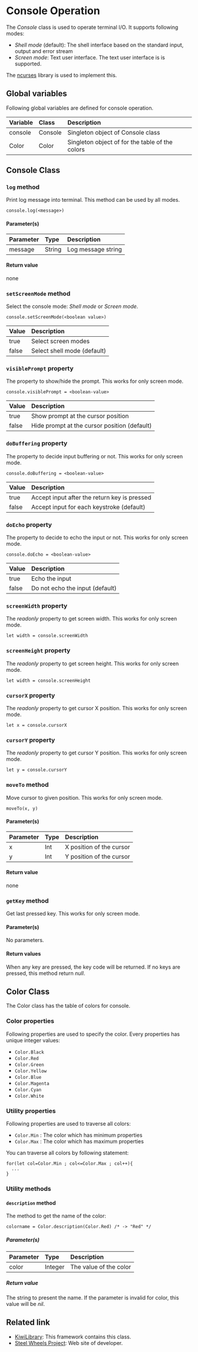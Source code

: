 # Console Operation
The *Console* class is used to operate terminal I/O.
It supports following modes:
* *Shell mode* (default): The shell interface based on the standard input, output and error stream
* *Screen mode*: Text user interface. The text user interface is is supported.

The  [ncurses](https://developer.apple.com/legacy/library/documentation/Darwin/Reference/ManPages/man3/ncurses.3x.html) library is used to implement this.

## Global variables
Following global variables are defined for console operation.

|Variable   |Class    | Description                     |
|:---       |:---     |:---                             |
|console    |Console  |Singleton object of Console class  |
|Color      |Color    |Singleton object of for the table of the colors              |

## Console Class

### `log` method
Print log message into terminal. This method can be used by all modes.
````
console.log(<message>)
````
#### Parameter(s)
|Parameter    |Type   |Description                    |
|:---         |:---   |:---                           |
|message      |String |Log message string             |

#### Return value
none

### `setScreenMode` method
Select the console mode: *Shell mode* or *Screen mode*.
````
console.setScreenMode(<boolean value>)
````
|Value     |Description                    |
|:---      |:---                           |
|true      |Select screen modes            |
|false     |Select shell mode (default)    |

### `visiblePrompt` property
The property to show/hide the prompt.
This works for only screen mode.
````
console.visiblePrompt = <boolean-value>
````
|Value     |Description                           |  
|:---      |:---                                  |
|true      |Show prompt at the cursor position    |
|false     |Hide prompt at the cursor position (default)   |

### `doBuffering` property
The property to decide input buffering or not.
This works for only screen mode.
````
console.doBuffering = <boolean-value>
````
|Value     |Description                           |  
|:---      |:---                                  |
|true      |Accept input after the return key is pressed   |
|false     |Accept input for each keystroke (default)   |

### `doEcho` property
The property to decide to echo the input or not.
This works for only screen mode.
````
console.doEcho = <boolean-value>
````
|Value     |Description                         |  
|:---      |:---                                |
|true      |Echo the input                      |
|false     |Do not echo the input (default)     |

### `screenWidth` property
The *readonly* property to get screen width.
This works for only screen mode.
````
let width = console.screenWidth
````

### `screenHeight` property
The *readonly* property to get screen height.
This works for only screen mode.
````
let width = console.screenHeight
````

### `cursorX` property
The *readonly* property to get cursor X position.
This works for only screen mode.
````
let x = console.cursorX
````

### `cursorY` property
The *readonly* property to get cursor Y position.
This works for only screen mode.
````
let y = console.cursorY
````

### `moveTo` method
Move cursor to given position.
This works for only screen mode.
````
moveTo(x, y)
````
#### Parameter(s)
|Parameter    |Type    |Description                    |
|:---         |:---    |:---                           |
|x            |Int     |X position of the cursor       |
|y            |Int     |Y position of the cursor       |

#### Return value
none

### `getKey` method
Get last pressed key.
This works for only screen mode.

#### Parameter(s)
No parameters.

#### Return values
When any key are pressed, the key code will be returned.
If no keys are pressed, this method return *null*.

## Color Class
The Color class has the table of colors for console.
### Color properties
Following properties are used to specify the color. Every properties has unique integer values:
* `Color.Black`
* `Color.Red`
* `Color.Green`
* `Color.Yellow`
* `Color.Blue`
* `Color.Magenta`
* `Color.Cyan`
* `Color.White`

### Utility properties
Following properties are used to traverse all colors:
* `Color.Min` : The color which has minimum properties
* `Color.Max` : The color which has maximum properties

You can traverse all colors by following statement:
````
for(let col=Color.Min ; col<=Color.Max ; col++){
  ...
}
````

### Utility methods
#### `description` method
The method to get the name of the color:
````
colorname = Color.description(Color.Red) /* -> "Red" */
````
##### Parameter(s)
|Parameter    |Type    |Description                    |
|:---         |:---    |:---                           |
|color        |Integer |The value of the color         |

##### Return value
The string to present the name. If the parameter is invalid for color, this value will be *nil*.

## Related link
* [KiwiLibrary](https://github.com/steelwheels/KiwiScript/blob/master/KiwiLibrary/Document/README.md): This framework contains this class.
* [Steel Wheels Project](http://steelwheels.github.io): Web site of developer.
